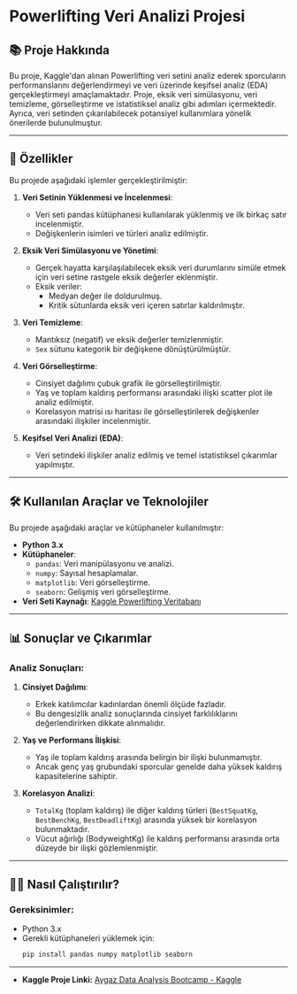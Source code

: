 # Powerlifting Veri Analizi Projesi

## 📚 Proje Hakkında
Bu proje, Kaggle'dan alınan Powerlifting veri setini analiz ederek sporcuların performanslarını değerlendirmeyi ve veri üzerinde keşifsel analiz (EDA) gerçekleştirmeyi amaçlamaktadır. Proje, eksik veri simülasyonu, veri temizleme, görselleştirme ve istatistiksel analiz gibi adımları içermektedir. Ayrıca, veri setinden çıkarılabilecek potansiyel kullanımlara yönelik önerilerde bulunulmuştur.

---

## 🚀 Özellikler
Bu projede aşağıdaki işlemler gerçekleştirilmiştir:
1. **Veri Setinin Yüklenmesi ve İncelenmesi**:
   - Veri seti pandas kütüphanesi kullanılarak yüklenmiş ve ilk birkaç satır incelenmiştir.
   - Değişkenlerin isimleri ve türleri analiz edilmiştir.

2. **Eksik Veri Simülasyonu ve Yönetimi**:
   - Gerçek hayatta karşılaşılabilecek eksik veri durumlarını simüle etmek için veri setine rastgele eksik değerler eklenmiştir.
   - Eksik veriler:
     - Medyan değer ile doldurulmuş.
     - Kritik sütunlarda eksik veri içeren satırlar kaldırılmıştır.

3. **Veri Temizleme**:
   - Mantıksız (negatif) ve eksik değerler temizlenmiştir.
   - `Sex` sütunu kategorik bir değişkene dönüştürülmüştür.

4. **Veri Görselleştirme**:
   - Cinsiyet dağılımı çubuk grafik ile görselleştirilmiştir.
   - Yaş ve toplam kaldırış performansı arasındaki ilişki scatter plot ile analiz edilmiştir.
   - Korelasyon matrisi ısı haritası ile görselleştirilerek değişkenler arasındaki ilişkiler incelenmiştir.

5. **Keşifsel Veri Analizi (EDA)**:
   - Veri setindeki ilişkiler analiz edilmiş ve temel istatistiksel çıkarımlar yapılmıştır.

---

## 🛠️ Kullanılan Araçlar ve Teknolojiler
Bu projede aşağıdaki araçlar ve kütüphaneler kullanılmıştır:
- **Python 3.x**
- **Kütüphaneler**:
  - `pandas`: Veri manipülasyonu ve analizi.
  - `numpy`: Sayısal hesaplamalar.
  - `matplotlib`: Veri görselleştirme.
  - `seaborn`: Gelişmiş veri görselleştirme.
- **Veri Seti Kaynağı**: [Kaggle Powerlifting Veritabanı](https://www.kaggle.com/open-powerlifting-database)

---

## 📊 Sonuçlar ve Çıkarımlar
### Analiz Sonuçları:
1. **Cinsiyet Dağılımı**:
   - Erkek katılımcılar kadınlardan önemli ölçüde fazladır.
   - Bu dengesizlik analiz sonuçlarında cinsiyet farklılıklarını değerlendirirken dikkate alınmalıdır.

2. **Yaş ve Performans İlişkisi**:
   - Yaş ile toplam kaldırış arasında belirgin bir ilişki bulunmamıştır.
   - Ancak genç yaş grubundaki sporcular genelde daha yüksek kaldırış kapasitelerine sahiptir.

3. **Korelasyon Analizi**:
   - `TotalKg` (toplam kaldırış) ile diğer kaldırış türleri (`BestSquatKg`, `BestBenchKg`, `BestDeadliftKg`) arasında yüksek bir korelasyon bulunmaktadır.
   - Vücut ağırlığı (BodyweightKg) ile kaldırış performansı arasında orta düzeyde bir ilişki gözlemlenmiştir.

---

## 🧑‍💻 Nasıl Çalıştırılır?
### Gereksinimler:
- Python 3.x
- Gerekli kütüphaneleri yüklemek için:
   ```bash
   pip install pandas numpy matplotlib seaborn

---

- **Kaggle Proje Linki:** [Aygaz Data Analysis Bootcamp - Kaggle](https://www.kaggle.com/code/berkinyildirim/aygaz-data-analysis-bootcamp)
